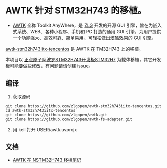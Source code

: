 # AWTK 针对 STM32H743 的移植。

* [AWTK](https://github.com/zlgopen/awtk) 全称 Toolkit AnyWhere，是 [ZLG](http://www.zlg.cn/) 开发的开源 GUI 引擎，旨在为嵌入式系统、WEB、各种小程序、手机和 PC 打造的通用 GUI 引擎，为用户提供一个功能强大、高效可靠、简单易用、可轻松做出炫酷效果的 GUI 引擎。

[awtk-stm32h743iitx-tencentos](https://github.com/zlgopen/awtk-stm32h743iitx-tencentos) 是 AWTK 在 TM32H743 上的移植。

本项目以 [正点原子阿波罗STM32H743开发板STM32H7](https://item.taobao.com/item.htm?id=571115692251&ali_refid=a3_430582_1006:1103191143:N:HIGgPtZ%2BAhQpeEvXe%2FK1RspPjJRVCvOC:5b41a06d9f58d787690cd30a8865e887&ali_trackid=1_5b41a06d9f58d787690cd30a8865e887&spm=a230r.1.14.8#detail) 为载体移植，其它开发板可能要做些修改，有问题请请创建 issue。

## 编译

1. 获取源码

```
git clone https://github.com/zlgopen/awtk-stm32h743iitx-tencentos.git
cd awtk-stm32h743iitx-tencentos
git clone https://github.com/zlgopen/awtk.git
git clone https://github.com/zlgopen/awtk-fs-adapter.git
```

2. 用 keil 打开 USER/awtk.uvprojx

## 文档

* [AWTK 在 NSTM32H743 移植笔记](https://github.com/zlgopen/awtk-stm32h743iitx-tencentos/blob/master/docs/stm32h743iitx_port.md)